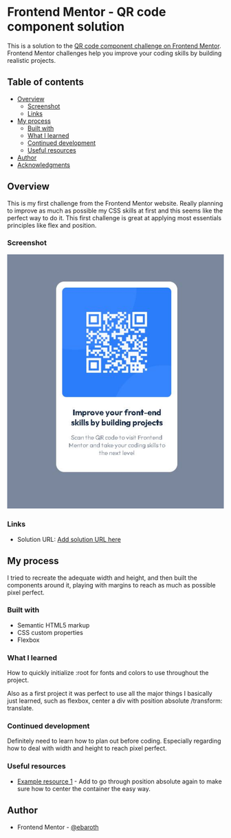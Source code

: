 # Frontend Mentor - QR code component solution

This is a solution to the [QR code component challenge on Frontend Mentor](https://www.frontendmentor.io/challenges/qr-code-component-iux_sIO_H). Frontend Mentor challenges help you improve your coding skills by building realistic projects. 

## Table of contents

- [Overview](#overview)
  - [Screenshot](#screenshot)
  - [Links](#links)
- [My process](#my-process)
  - [Built with](#built-with)
  - [What I learned](#what-i-learned)
  - [Continued development](#continued-development)
  - [Useful resources](#useful-resources)
- [Author](#author)
- [Acknowledgments](#acknowledgments)

## Overview

This is my first challenge from the Frontend Mentor website. Really planning to improve as much as possible my CSS skills at first and this seems like the perfect way to do it. This first challenge is great at applying most essentials principles like flex and position.

### Screenshot

![](/screenshot.JPG)

### Links

- Solution URL: [Add solution URL here](https://ebaroth.github.io/Frontend-Mentor---QR-code-component/)

## My process

I tried to recreate the adequate width and height, and then built the components around it, playing with margins to reach as much as possible pixel perfect.

### Built with

- Semantic HTML5 markup
- CSS custom properties
- Flexbox

### What I learned

How to quickly initialize :root for fonts and colors to use throughout the project.

Also as a first project it was perfect to use all the major things I basically just learned, such as flexbox, center a div with position absolute /transform: translate.

### Continued development

Definitely need to learn how to plan out before coding. Especially regarding how to deal with width and height to reach pixel perfect.

### Useful resources

- [Example resource 1](https://developer.mozilla.org/) - Add to go through position absolute again to make sure how to center the container the easy way.

## Author

- Frontend Mentor - [@ebaroth](https://www.frontendmentor.io/profile/eBaroth)
